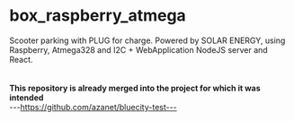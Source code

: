 # box_raspberry_atmega
Scooter parking  with PLUG for charge. Powered by SOLAR ENERGY, using Raspberry, Atmega328 and I2C + WebApplication NodeJS server and React. 
<br/><br/><br/>
**This repository is already merged into the project for which it was intended** <br/>
---https://github.com/azanet/bluecity-test---
